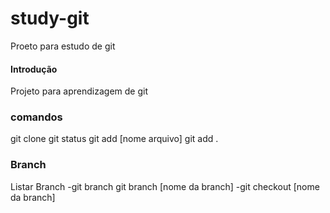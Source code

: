 # study-git
Proeto para estudo de git

#### Introdução

Projeto para aprendizagem de git

### comandos

git clone
git status
git add [nome arquivo]
git add .


### Branch


Listar Branch
 -git branch
 git branch [nome da branch]
 -git checkout [nome da branch]